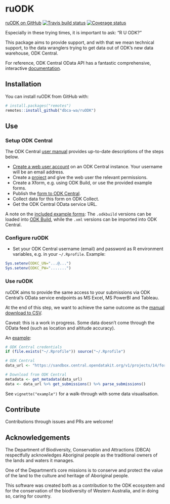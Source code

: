 
<!-- README.md is generated from README.Rmd. Please edit that file -->

# ruODK

[ruODK on GitHub](https://github.com/dbca-wa/ruODK) [![Travis build
status](https://travis-ci.org/dbca-wa/ruODK.svg?branch=master)](https://travis-ci.org/dbca-wa/ruODK)
[![Coverage
status](https://codecov.io/gh/dbca-wa/ruODK/branch/master/graph/badge.svg)](https://codecov.io/github/dbca-wa/ruODK?branch=master)

Especially in these trying times, it is important to ask: “R U ODK?”

This package aims to provide support, and with that we mean technical
support, to the data wranglers trying to get data out of ODK’s new data
warehouse, ODK Central.

For reference, ODK Central OData API has a fantastic comprehensive,
interactive
[documentation](https://odkcentral.docs.apiary.io/#reference/odata-endpoints).

## Installation

You can install ruODK from GitHub with:

``` r
# install.packages("remotes")
remotes::install_github("dbca-wa/ruODK")
```

## Use

### Setup ODK Central

The ODK Central [user
manual](https://docs.opendatakit.org/central-using/) provides up-to-date
descriptions of the steps below.

  - [Create a web user
    account](https://docs.opendatakit.org/central-users/#creating-a-web-user)
    on an ODK Central instance. Your username will be an email address.
  - Create a [project](https://docs.opendatakit.org/central-projects/)
    and give the web user the relevant permissions.
  - Create a Xform, e.g. using ODK Build, or use the provided example
    forms.
  - Publish the [form to ODK
    Central](https://docs.opendatakit.org/central-forms/).
  - Collect data for this form on ODK Collect.
  - Get the ODK Central OData service URL.

A note on the [included example
forms](https://github.com/dbca-wa/ruODK/tree/master/inst/extdata): The
`.odkbuild` versions can be loaded into [ODK
Build](https://build.opendatakit.org/), while the `.xml` versions can be
imported into ODK Central.

### Configure ruODK

  - Set your ODK Central username (email) and password as R environment
    variables, e.g. in your `~/.Rprofile`. Example:

<!-- end list -->

``` r
Sys.setenv(ODKC_UN="...@...")
Sys.setenv(ODKC_PW=".......")
```

### Use ruODK

ruODK aims to provide the same access to your submissions via ODK
Central’s OData service endpoints as MS Excel, MS PowerBI and Tableau.

At the end of this step, we want to achieve the same outcome as the
[manual download to
CSV](https://docs.opendatakit.org/central-submissions/#downloading-submissions-as-csvs).

Caveat: this is a work in progress. Some data doesn’t come through the
OData feed (such as location and altitude accuracy).

An [example](https://rpubs.com/florian_mayer/flora_quadrats):

``` r
# ODK Central credentials
if (file.exists("~/.Rprofile")) source("~/.Rprofile")

# ODK Central
data_url <- "https://sandbox.central.opendatakit.org/v1/projects/14/forms/build_Flora-Quadrat-0-2_1558575936.svc"

# Download from ODK Central
metadata <- get_metadata(data_url)
data <- data_url %>% get_submissions() %>% parse_submissions()
```

See `vignette("example")` for a walk-through with some data
visualisation.

## Contribute

Contributions through issues and PRs are welcome\!

## Acknowledgements

The Department of Biodiversity, Conservation and Attractions (DBCA)
respectfully acknowledges Aboriginal people as the traditional owners of
the lands and waters it manages.

One of the Department’s core missions is to conserve and protect the
value of the land to the culture and heritage of Aboriginal people.

This software was created both as a contribution to the ODK ecosystem
and for the conservation of the biodiversity of Western Australia, and
in doing so, caring for country.
